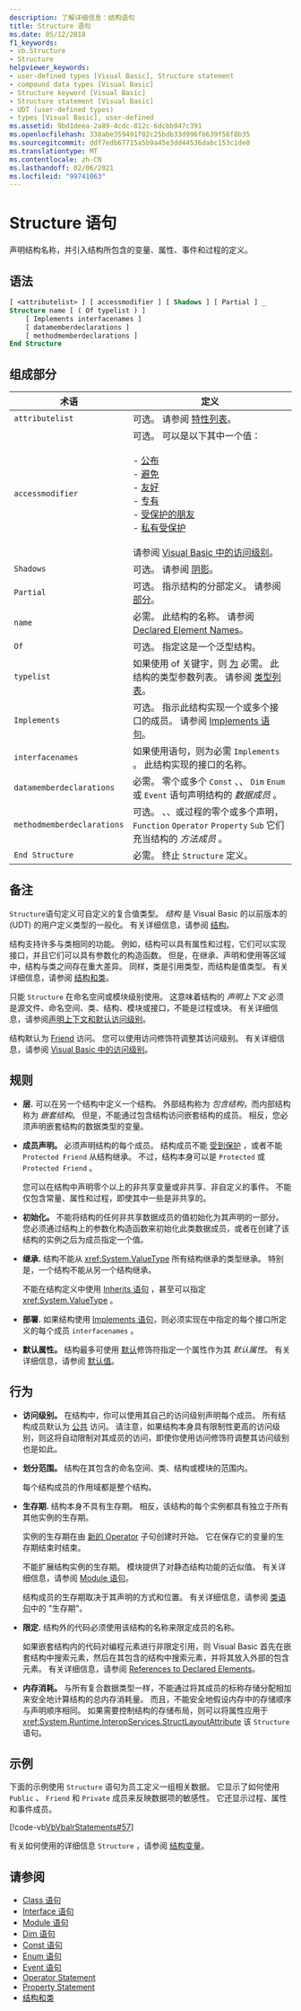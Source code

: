```yaml
---
description: 了解详细信息：结构语句
title: Structure 语句
ms.date: 05/12/2018
f1_keywords:
- vb.Structure
- Structure
helpviewer_keywords:
- user-defined types [Visual Basic], Structure statement
- compound data types [Visual Basic]
- Structure keyword [Visual Basic]
- Structure statement [Visual Basic]
- UDT (user-defined types)
- types [Visual Basic], user-defined
ms.assetid: 9bd1deea-2a89-4cdc-812c-6dcbb947c391
ms.openlocfilehash: 338abe359491f02c25bdb33d996fb639f58f8b35
ms.sourcegitcommit: ddf7edb67715a5b9a45e3dd44536dabc153c1de0
ms.translationtype: MT
ms.contentlocale: zh-CN
ms.lasthandoff: 02/06/2021
ms.locfileid: "99741063"
---
```

# <a name="structure-statement"></a>Structure 语句

声明结构名称，并引入结构所包含的变量、属性、事件和过程的定义。

## <a name="syntax"></a>语法

```vb
[ <attributelist> ] [ accessmodifier ] [ Shadows ] [ Partial ] _
Structure name [ ( Of typelist ) ]
    [ Implements interfacenames ]
    [ datamemberdeclarations ]
    [ methodmemberdeclarations ]
End Structure
```

## <a name="parts"></a>组成部分

|术语|定义|
|---|---|
|`attributelist`|可选。 请参阅 [特性列表](attribute-list.md)。|
|`accessmodifier`|可选。 可以是以下其中一个值：<br /><br /> -   [公布](../modifiers/public.md)<br />-   [避免](../modifiers/protected.md)<br />-   [友好](../modifiers/friend.md)<br />-   [专有](../modifiers/private.md)<br />- [受保护的朋友](../modifiers/protected-friend.md)<br/>- [私有受保护](../modifiers/private-protected.md) <br /><br /> 请参阅 [Visual Basic 中的访问级别](../../programming-guide/language-features/declared-elements/access-levels.md)。|
|`Shadows`|可选。 请参阅 [阴影](../modifiers/shadows.md)。|
|`Partial`|可选。 指示结构的分部定义。 请参阅 [部分](../modifiers/partial.md)。|
|`name`|必需。 此结构的名称。 请参阅 [Declared Element Names](../../programming-guide/language-features/declared-elements/declared-element-names.md)。|
|`Of`|可选。 指定这是一个泛型结构。|
|`typelist`|如果使用 of 关键字，则 [为](of-clause.md) 必需。 此结构的类型参数列表。 请参阅 [类型列表](type-list.md)。|
|`Implements`|可选。 指示此结构实现一个或多个接口的成员。 请参阅 [Implements 语句](implements-statement.md)。|
|`interfacenames`|如果使用语句，则为必需 `Implements` 。 此结构实现的接口的名称。|
|`datamemberdeclarations`|必需。 零个或多个 `Const` 、、 `Dim` `Enum` 或 `Event` 语句声明结构的 *数据成员* 。|
|`methodmemberdeclarations`|可选。 、、或过程的零个或多个声明， `Function` `Operator` `Property` `Sub` 它们充当结构的 *方法成员* 。|
|`End Structure`|必需。 终止 `Structure` 定义。|

## <a name="remarks"></a>备注

`Structure`语句定义可自定义的复合值类型。 *结构* 是 Visual Basic 的以前版本的 (UDT) 的用户定义类型的一般化。 有关详细信息，请参阅 [结构](../../programming-guide/language-features/data-types/structures.md)。

结构支持许多与类相同的功能。 例如，结构可以具有属性和过程，它们可以实现接口，并且它们可以具有参数化的构造函数。 但是，在继承、声明和使用等区域中，结构与类之间存在重大差异。 同样，类是引用类型，而结构是值类型。 有关详细信息，请参阅 [结构和类](../../programming-guide/language-features/data-types/structures-and-classes.md)。

只能 `Structure` 在命名空间或模块级别使用。 这意味着结构的 *声明上下文* 必须是源文件、命名空间、类、结构、模块或接口，不能是过程或块。 有关详细信息，请参阅[声明上下文和默认访问级别](declaration-contexts-and-default-access-levels.md)。

结构默认为 [Friend](../modifiers/friend.md) 访问。 您可以使用访问修饰符调整其访问级别。 有关详细信息，请参阅 [Visual Basic 中的访问级别](../../programming-guide/language-features/declared-elements/access-levels.md)。

## <a name="rules"></a>规则

- **层.** 可以在另一个结构中定义一个结构。 外部结构称为 *包含结构*，而内部结构称为 *嵌套结构*。 但是，不能通过包含结构访问嵌套结构的成员。 相反，您必须声明嵌套结构的数据类型的变量。

- **成员声明。** 必须声明结构的每个成员。 结构成员不能 [受到保护](../modifiers/protected.md) ，或者不能 `Protected Friend` 从结构继承。 不过，结构本身可以是 `Protected` 或 `Protected Friend` 。
  
     您可以在结构中声明零个以上的非共享变量或非共享、非自定义的事件。 不能仅包含常量、属性和过程，即使其中一些是非共享的。

- **初始化。** 不能将结构的任何非共享数据成员的值初始化为其声明的一部分。 您必须通过结构上的参数化构造函数来初始化此类数据成员，或者在创建了该结构的实例之后为成员指定一个值。

- **继承.** 结构不能从 <xref:System.ValueType> 所有结构继承的类型继承。 特别是，一个结构不能从另一个结构继承。

     不能在结构定义中使用 [Inherits 语句](inherits-statement.md) ，甚至可以指定 <xref:System.ValueType> 。

- **部署.** 如果结构使用 [Implements 语句](implements-statement.md)，则必须实现在中指定的每个接口所定义的每个成员 `interfacenames` 。

- **默认属性。** 结构最多可使用 [默认](../modifiers/default.md)修饰符指定一个属性作为其 *默认属性*。 有关详细信息，请参阅 [默认值](../modifiers/default.md)。

## <a name="behavior"></a>行为

- **访问级别。** 在结构中，你可以使用其自己的访问级别声明每个成员。 所有结构成员默认为 [公共](../modifiers/public.md) 访问。 请注意，如果结构本身具有限制性更高的访问级别，则这将自动限制对其成员的访问，即使你使用访问修饰符调整其访问级别也是如此。

- **划分范围。** 结构在其包含的命名空间、类、结构或模块的范围内。

     每个结构成员的作用域都是整个结构。

- **生存期.** 结构本身不具有生存期。 相反，该结构的每个实例都具有独立于所有其他实例的生存期。

     实例的生存期在由 [新的 Operator](../operators/new-operator.md) 子句创建时开始。 它在保存它的变量的生存期结束时结束。

     不能扩展结构实例的生存期。 模块提供了对静态结构功能的近似值。 有关详细信息，请参阅 [Module 语句](module-statement.md)。

     结构成员的生存期取决于其声明的方式和位置。 有关详细信息，请参阅 [类语句](class-statement.md)中的 "生存期"。

- **限定.** 结构外的代码必须使用该结构的名称来限定成员的名称。

     如果嵌套结构内的代码对编程元素进行非限定引用，则 Visual Basic 首先在嵌套结构中搜索元素，然后在其包含的结构中搜索元素，并将其放入外部的包含元素。 有关详细信息，请参阅 [References to Declared Elements](../../programming-guide/language-features/declared-elements/references-to-declared-elements.md)。

- **内存消耗。** 与所有复合数据类型一样，不能通过将其成员的标称存储分配相加来安全地计算结构的总内存消耗量。 而且，不能安全地假设内存中的存储顺序与声明顺序相同。 如果需要控制结构的存储布局，则可以将属性应用于 <xref:System.Runtime.InteropServices.StructLayoutAttribute> 该 `Structure` 语句。

## <a name="example"></a>示例

下面的示例使用 `Structure` 语句为员工定义一组相关数据。 它显示了如何使用 `Public` 、 `Friend` 和 `Private` 成员来反映数据项的敏感性。 它还显示过程、属性和事件成员。

[!code-vb[VbVbalrStatements#57](~/samples/snippets/visualbasic/VS_Snippets_VBCSharp/VbVbalrStatements/VB/Class1.vb#57)]

有关如何使用的详细信息 `Structure` ，请参阅 [结构变量](../../programming-guide/language-features/data-types/structure-variables.md)。

## <a name="see-also"></a>请参阅

- [Class 语句](class-statement.md)
- [Interface 语句](interface-statement.md)
- [Module 语句](module-statement.md)
- [Dim 语句](dim-statement.md)
- [Const 语句](const-statement.md)
- [Enum 语句](enum-statement.md)
- [Event 语句](event-statement.md)
- [Operator Statement](operator-statement.md)
- [Property Statement](property-statement.md)
- [结构和类](../../programming-guide/language-features/data-types/structures-and-classes.md)
